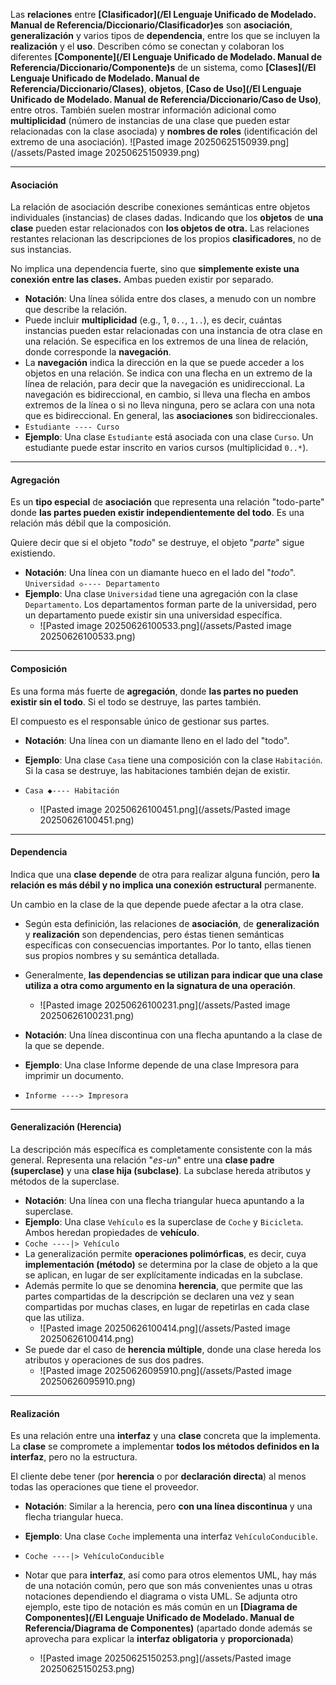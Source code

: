 Las **relaciones** entre **[Clasificador](/El Lenguaje Unificado de Modelado. Manual de Referencia/Diccionario/Clasificador)es** son **asociación**, **generalización** y varios tipos de **dependencia**, entre los que se incluyen la **realización** y el **uso**.
Describen cómo se conectan y colaboran los diferentes **[Componente](/El Lenguaje Unificado de Modelado. Manual de Referencia/Diccionario/Componente)s** de un sistema, como **[Clases](/El Lenguaje Unificado de Modelado. Manual de Referencia/Diccionario/Clases)**, **objetos**, **[Caso de Uso](/El Lenguaje Unificado de Modelado. Manual de Referencia/Diccionario/Caso de Uso)**, entre otros.
También suelen mostrar información adicional como **multiplicidad** (número de instancias de una clase que pueden estar relacionadas con la clase asociada) y **nombres de roles** (identificación del extremo de una asociación).
![Pasted image 20250625150939.png](/assets/Pasted image 20250625150939.png)
****
#### **Asociación**
La relación de asociación describe conexiones semánticas entre objetos individuales (instancias) de clases dadas. Indicando que los **objetos** de **una clase** pueden estar relacionados con **los objetos de otra.**
Las relaciones restantes relacionan las descripciones de los propios **clasificadores**, no de sus instancias.

No implica una dependencia fuerte, sino que **simplemente existe una conexión entre las clases.** Ambas pueden existir por separado.

- **Notación**: Una línea sólida entre dos clases, a menudo con un nombre que describe la relación. 
- Puede incluir **multiplicidad** (e.g., 1, `0..`, `1..`), es decir, cuántas instancias pueden estar relacionadas con una instancia de otra clase en una relación. Se especifica en los extremos de una línea de relación, donde corresponde la **navegación**.
- La **navegación** indica la dirección en la que se puede acceder a los objetos en una relación. Se indica con una flecha en un extremo de la línea de relación, para decir que la navegación es unidireccional. La navegación es bidireccional, en cambio, si lleva una flecha en ambos extremos de la línea o si no lleva ninguna, pero se aclara con una nota que es bidireccional. En general, las **asociaciones** son bidireccionales. 
- `Estudiante ---- Curso`
- **Ejemplo**: Una clase `Estudiante` está asociada con una clase `Curso`. Un estudiante puede estar inscrito en varios cursos (multiplicidad `0..*`).
****
#### **Agregación**
Es un **tipo especial** de **asociación** que representa una relación "todo-parte" donde **las partes pueden existir independientemente del todo**. Es una relación más débil que la composición. 

Quiere decir que si el objeto "*todo*" se destruye, el objeto "*parte*" sigue existiendo.

- **Notación**: Una línea con un diamante hueco en el lado del "*todo*". `Universidad ◇---- Departamento`
- **Ejemplo**: Una clase `Universidad` tiene una agregación con la clase `Departamento`. Los departamentos forman parte de la universidad, pero un departamento puede existir sin una universidad específica.
	- ![Pasted image 20250626100533.png](/assets/Pasted image 20250626100533.png)
****
#### **Composición**
Es una forma más fuerte de **agregación**, donde **las partes no pueden existir sin el todo**. Si el todo se destruye, las partes también. 

El compuesto es el responsable único de gestionar sus partes.

- **Notación**: Una línea con un diamante lleno en el lado del "todo".
- **Ejemplo**: Una clase `Casa` tiene una composición con la clase `Habitación`. Si la casa se destruye, las habitaciones también dejan de existir.
- `Casa ◆---- Habitación`
	
	- ![Pasted image 20250626100451.png](/assets/Pasted image 20250626100451.png)
****
#### **Dependencia**
Indica que una **clase** **depende** de otra para realizar alguna función, pero **la relación es más débil y no implica una conexión estructural** permanente.

Un cambio en la clase de la que depende puede afectar a la otra clase.

- Según esta definición, las relaciones de **asociación**, de **generalización** y **realización** son dependencias, pero éstas tienen semánticas específicas con consecuencias importantes. Por lo tanto, ellas tienen sus propios nombres y su semántica detallada.
- Generalmente, **las dependencias se utilizan para indicar que una clase utiliza a otra como argumento en la signatura de una operación**.
	
	- ![Pasted image 20250626100231.png](/assets/Pasted image 20250626100231.png)
- **Notación**: Una línea discontinua con una flecha apuntando a la clase de la que se depende.
- **Ejemplo**: Una clase Informe depende de una clase Impresora para imprimir un documento.
- `Informe ----> Impresora`
****
#### **Generalización (Herencia)**
La descripción más específica es completamente consistente con la más general. Representa una relación "*es-un*" entre una **clase padre (superclase)** y una **clase hija (subclase)**. La subclase hereda atributos y métodos de la superclase.

- **Notación**: Una línea con una flecha triangular hueca apuntando a la superclase.
- **Ejemplo**: Una clase `Vehículo` es la superclase de `Coche` y `Bicicleta`. Ambos heredan propiedades de **vehículo**.
- `Coche ----|> Vehículo`
- La generalización permite **operaciones polimórficas**, es decir, cuya **implementación (método)** se determina por la clase de objeto a la que se aplican, en lugar de ser explícitamente indicadas en la subclase.
- Además permite lo que se denomina **herencia**, que permite que las partes compartidas de la descripción se declaren una vez y sean compartidas por muchas clases, en lugar de repetirlas en cada clase que las utiliza.
	- ![Pasted image 20250626100414.png](/assets/Pasted image 20250626100414.png)
- Se puede dar el caso de **herencia múltiple**, donde una clase hereda los atributos y operaciones de sus dos padres.
	- ![Pasted image 20250626095910.png](/assets/Pasted image 20250626095910.png)
****
#### **Realización**
Es una relación entre una **interfaz** y una **clase** concreta que la implementa.
La **clase** se compromete a implementar **todos los métodos definidos en la interfaz**, pero no la estructura.

El cliente debe tener (por **herencia** o por **declaración directa**) al menos todas las operaciones que tiene el proveedor.

- **Notación**: Similar a la herencia, pero **con una línea discontinua** y una flecha triangular hueca.
- **Ejemplo**: Una clase `Coche` implementa una interfaz `VehículoConducible`.
- `Coche ----|> VehículoConducible`
- Notar que para **interfaz**, así como para otros elementos UML, hay más de una notación común, pero que son más convenientes unas u otras notaciones dependiendo el diagrama o vista UML. Se adjunta otro ejemplo, este tipo de notación es más común en un **[Diagrama de Componentes](/El Lenguaje Unificado de Modelado. Manual de Referencia/Diagrama de Componentes)** (apartado donde además se aprovecha para explicar la **interfaz obligatoria** y **proporcionada**)
	
	- ![Pasted image 20250625150253.png](/assets/Pasted image 20250625150253.png)

